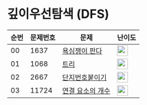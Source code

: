 # 깊이우선탐색 (DFS)

| 순번 | 문제번호 | 문제 | 난이도 |
|--|---|----------------|--|
| 00 | 1637 | [욕심쟁이 판다](https://github.com/HSungHee/BaekJoon/blob/main/dfs/Main_G3_1937.java) | <img height="25px" width="25px" src="https://static.solved.ac/tier_small/13.svg"/> |
| 01 | 1068 | [트리](https://github.com/HSungHee/BaekJoon/blob/main/dfs/Main_G5_1068.java) | <img height="25px" width="25px" src="https://static.solved.ac/tier_small/11.svg"/> | 
| 02 | 2667 | [단지번호붙이기](https://github.com/HSungHee/BaekJoon/blob/main/dfs/Main_S1_2667.java) | <img height="25px" width="25px" src="https://static.solved.ac/tier_small/10.svg"/> | 
| 03 | 11724 | [연결 요소의 개수](https://github.com/HSungHee/BaekJoon/blob/main/dfs/Main_S2_11724.java) | <img height="25px" width="25px" src="https://static.solved.ac/tier_small/9.svg"/> | 

